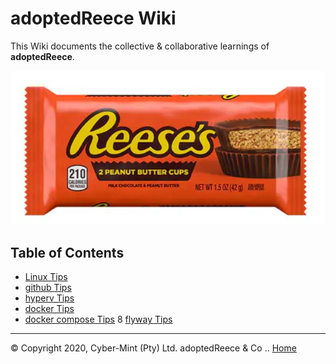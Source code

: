 # adoptedReece Wiki
This Wiki documents the collective & collaborative learnings of **adoptedReece**.

![my-team-banner](https://github.com/TillCM/DevOpsHomeWork/blob/master/wiki/resources/team-banner.jpg)

## Table of Contents

* [Linux Tips](content/linux-tips.md)
* [github Tips](content/git-tips.md)
* [hyperv Tips](content/hyper-v-tips.md)
* [docker Tips](content/docker-tips.md)
* [docker compose Tips](content/docker-compose-tips.md)
8 [flyway Tips](content/flyway-tips.md)	


---
&copy; Copyright 2020, Cyber-Mint (Pty) Ltd. adoptedReece & Co ..
[Home](https://github.com/my-team/wiki)
